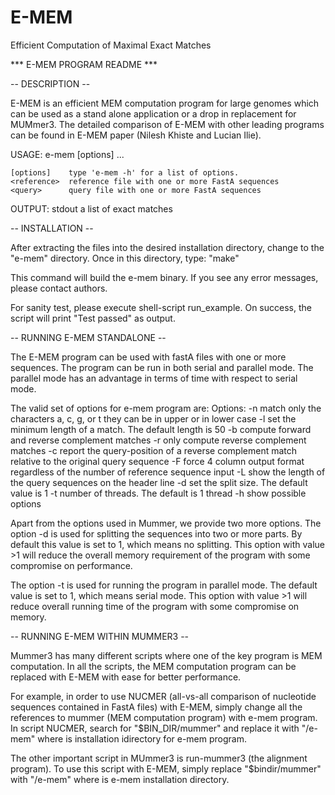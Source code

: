 # E-MEM
Efficient Computation of Maximal Exact Matches

*** E-MEM PROGRAM README ***

-- DESCRIPTION --

E-MEM is an efficient MEM computation program for large genomes which can be used as a stand alone application or a drop in replacement for MUMmer3. The detailed comparison of E-MEM with other leading programs can be found in E-MEM paper (Nilesh Khiste and Lucian Ilie).

   USAGE:
    e-mem  [options]  <reference>  <query> ...

    [options]    type 'e-mem -h' for a list of options.
    <reference>  reference file with one or more FastA sequences
    <query>      query file with one or more FastA sequences

   OUTPUT:
                 stdout  a list of exact matches

-- INSTALLATION --

After extracting the files into the desired installation directory,
change to the "e-mem" directory.  Once in this directory, type: "make"

This command will build the e-mem binary. If you see any error messages, please
contact authors.

For sanity test, please execute shell-script run_example. On success, the script
will print "Test passed" as output.


-- RUNNING E-MEM STANDALONE --

The E-MEM program can be used with fastA files with one or more sequences. The program can be run in both serial and parallel mode. The parallel mode has an advantage in terms of time with respect to serial mode.

The valid set of options for e-mem program are:
Options:
-n	match only the characters a, c, g, or t
  	they can be in upper or in lower case
-l	set the minimum length of a match. The default length
  	is 50
-b	compute forward and reverse complement matches
-r	only compute reverse complement matches
-c	report the query-position of a reverse complement match
  	relative to the original query sequence
-F	force 4 column output format regardless of the number of
  	reference sequence input
-L	show the length of the query sequences on the header line
-d	set the split size. The default value is 1
-t	number of threads. The default is 1 thread
-h	show possible options


Apart from the options used in Mummer, we provide two more options. The option -d is used for splitting the sequences into two or more parts.  By default this value is set to 1, which means no splitting. This option with value >1 will reduce the overall memory requirement of the program with some compromise on performance.

The option -t is used for running the program in parallel mode. The default value is set to 1, which means serial mode. This option with value >1 will reduce overall running time of the program with some compromise on memory.

-- RUNNING E-MEM WITHIN MUMMER3 --

Mummer3 has many different scripts where one of the key program is MEM computation. In all the scripts, the MEM computation program can be replaced with E-MEM with ease for better performance.

For example, in order to use NUCMER (all-vs-all comparison of nucleotide sequences contained in FastA files) with E-MEM, simply change all the references to mummer (MEM computation program) with e-mem program. In script NUCMER, search for "$BIN_DIR/mummer" and replace it with "<path>/e-mem" where <path> is installation idirectory for e-mem program.

The other important script in MUmmer3 is run-mummer3 (the alignment program). To use this script with E-MEM, simply replace "$bindir/mummer" with "<path>/e-mem" where <path> is e-mem installation directory.
 
